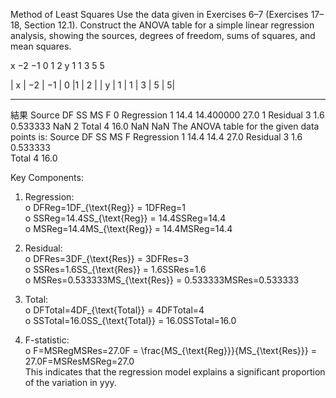 Method of Least Squares Use the data given in Exercises 6–7 (Exercises 17–18, Section 12.1). Construct the ANOVA table for a simple linear regression analysis, showing
the sources, degrees of freedom, sums of squares, and mean squares.  

x −2 −1 0 1 2
y 1 1 3 5 5

| x | −2 | −1 | 0  |1 | 2 | 
| y | 1  | 1  | 3 | 5 | 5| 

---
結果
       Source  DF    SS         MS     F
0  Regression   1  14.4  14.400000  27.0
1    Residual   3   1.6   0.533333   NaN
2       Total   4  16.0        NaN   NaN
The ANOVA table for the given data points is:
Source	DF	SS	MS	F
Regression	1	14.4	14.4	27.0
Residual	3	1.6	0.533333	
Total	4	16.0		

Key Components:   
1.	Regression:  
o	DFReg=1DF_{\text{Reg}} = 1DFReg=1  
o	SSReg=14.4SS_{\text{Reg}} = 14.4SSReg=14.4  
o	MSReg=14.4MS_{\text{Reg}} = 14.4MSReg=14.4   

3.	Residual:  
o	DFRes=3DF_{\text{Res}} = 3DFRes=3  
o	SSRes=1.6SS_{\text{Res}} = 1.6SSRes=1.6  
o	MSRes=0.533333MS_{\text{Res}} = 0.533333MSRes=0.533333  

5.	Total:  
o	DFTotal=4DF_{\text{Total}} = 4DFTotal=4  
o	SSTotal=16.0SS_{\text{Total}} = 16.0SSTotal=16.0  

7.	F-statistic:  
o	F=MSRegMSRes=27.0F = \frac{MS_{\text{Reg}}}{MS_{\text{Res}}} = 27.0F=MSResMSReg=27.0  
This indicates that the regression model explains a significant proportion of the variation in yyy.   

